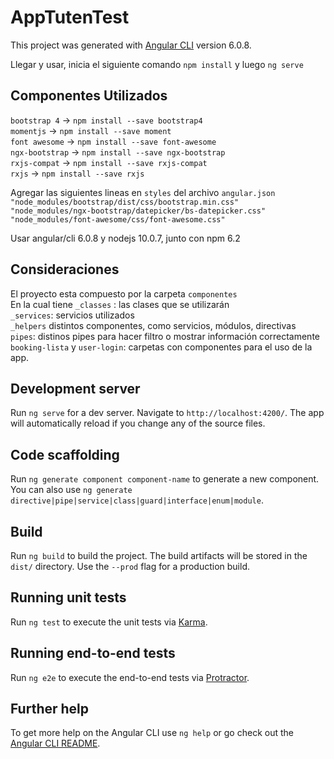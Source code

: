 # AppTutenTest

This project was generated with [Angular CLI](https://github.com/angular/angular-cli) version 6.0.8.

Llegar y usar, inicia el siguiente comando `npm install` y luego `ng serve`

## Componentes Utilizados

`bootstrap 4` -> `npm install --save bootstrap4`  
`momentjs` -> `npm install --save moment`  
`font awesome` -> `npm install --save font-awesome`  
`ngx-bootstrap` -> `npm install --save ngx-bootstrap`  
`rxjs-compat` -> `npm install --save rxjs-compat`  
`rxjs` -> `npm install --save rxjs`  

Agregar las siguientes lineas en `styles` del archivo `angular.json`  
`"node_modules/bootstrap/dist/css/bootstrap.min.css"`  
`"node_modules/ngx-bootstrap/datepicker/bs-datepicker.css"`  
`"node_modules/font-awesome/css/font-awesome.css"`  

Usar angular/cli 6.0.8 y nodejs 10.0.7, junto con npm 6.2

## Consideraciones

El proyecto esta compuesto por la carpeta `componentes`  
En la cual tiene `_classes` : las clases que se utilizarán  
`_services`: servicios utilizados  
`_helpers` distintos componentes, como servicios, módulos, directivas  
`pipes`: distinos pipes para hacer filtro o mostrar información correctamente  
`booking-lista` y `user-login`: carpetas con componentes para el uso de la app.  


## Development server

Run `ng serve` for a dev server. Navigate to `http://localhost:4200/`. The app will automatically reload if you change any of the source files.

## Code scaffolding

Run `ng generate component component-name` to generate a new component. You can also use `ng generate directive|pipe|service|class|guard|interface|enum|module`.

## Build

Run `ng build` to build the project. The build artifacts will be stored in the `dist/` directory. Use the `--prod` flag for a production build.

## Running unit tests

Run `ng test` to execute the unit tests via [Karma](https://karma-runner.github.io).

## Running end-to-end tests

Run `ng e2e` to execute the end-to-end tests via [Protractor](http://www.protractortest.org/).

## Further help

To get more help on the Angular CLI use `ng help` or go check out the [Angular CLI README](https://github.com/angular/angular-cli/blob/master/README.md).
